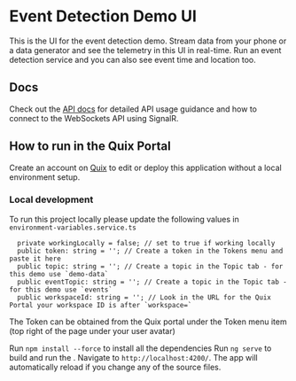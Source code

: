 # Event Detection Demo UI

This is the UI for the event detection demo. Stream data from your phone or a data generator and see the telemetry in this UI in real-time. Run an event detection service and you can also see event time and location too.

## Docs

Check out the [API docs](https://docs.quix.io/apis/streaming-reader-api/intro/) for detailed API usage guidance and how to connect to the WebSockets API using SignalR.

## How to run in the Quix Portal

Create an account on [Quix](https://portal.platform.quix.ai/self-sign-up?xlink=github) to edit or deploy this application without a local environment setup.

### Local development

To run this project locally please update the following values in `environment-variables.service.ts`

``` 
  private workingLocally = false; // set to true if working locally
  public token: string = ''; // Create a token in the Tokens menu and paste it here
  public topic: string = ''; // Create a topic in the Topic tab - for this demo use `demo-data`
  public eventTopic: string = ''; // Create a topic in the Topic tab - for this demo use `events`
  public workspaceId: string = ''; // Look in the URL for the Quix Portal your workspace ID is after `workspace=`
```
  
The Token can be obtained from the Quix portal under the Token menu item (top right of the page under your user avatar)

Run `npm install --force` to install all the dependencies
Run `ng serve` to build and run the . Navigate to `http://localhost:4200/`. The app will automatically reload if you change any of the source files.
